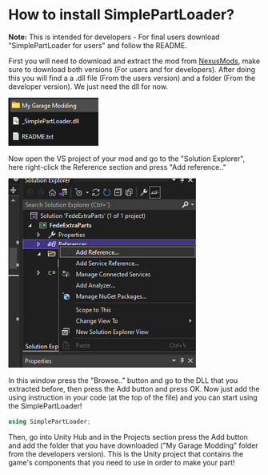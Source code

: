 # How to install SimplePartLoader?

**Note:** This is intended for developers - For final users download "SimplePartLoader for users" and follow the README.

First you will need to download and extract the mod from [NexusMods](https://www.nexusmods.com/mygarage/mods/7), make sure to download both versions (For users and for developers). After doing this you will find a a .dll file (From the users version) and a folder (From the developer version). We just need the dll for now.

![Photo showing both files unextracted](../images/installSPL/Untitled.png)

Now open the VS project of your mod and go to the "Solution Explorer", here right-click the Reference section and press "Add reference.."

![Photo showing the VS project with the Add reference button selected in the solution explorer](../images/installSPL/Untitled2.png)

In this window press the "Browse.." button and go to the DLL that you extracted before, then press the Add button and press OK. Now just add the using instruction in your code (at the top of the file) and you can start using the SimplePartLoader!

```cs
using SimplePartLoader;
```

Then, go into Unity Hub and in the Projects section press the Add button and add the folder that you have downloaded ("My Garage Modding" folder from the developers version). This is the Unity project that contains the game's components that you need to use in order to make your part!